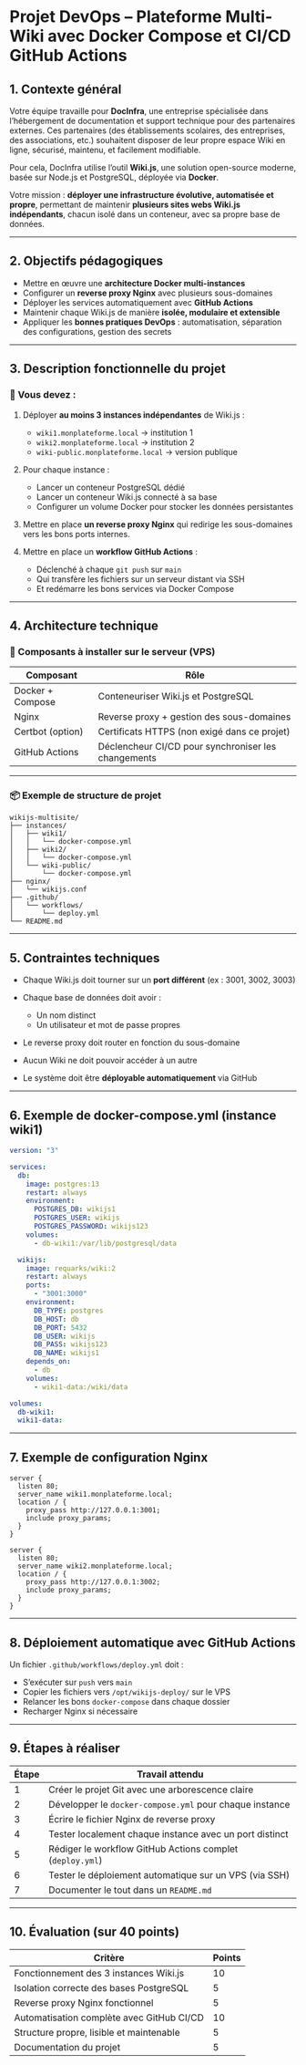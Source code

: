 # **Projet DevOps – Plateforme Multi-Wiki avec Docker Compose et CI/CD GitHub Actions**

## **1. Contexte général**

Votre équipe travaille pour **DocInfra**, une entreprise spécialisée dans l’hébergement de documentation et support technique pour des partenaires externes. Ces partenaires (des établissements scolaires, des entreprises, des associations, etc.) souhaitent disposer de leur propre espace Wiki en ligne, sécurisé, maintenu, et facilement modifiable.

Pour cela, DocInfra utilise l’outil **Wiki.js**, une solution open-source moderne, basée sur Node.js et PostgreSQL, déployée via **Docker**.

Votre mission : **déployer une infrastructure évolutive, automatisée et propre**, permettant de maintenir **plusieurs sites webs Wiki.js indépendants**, chacun isolé dans un conteneur, avec sa propre base de données.

---

## **2. Objectifs pédagogiques**

* Mettre en œuvre une **architecture Docker multi-instances**
* Configurer un **reverse proxy Nginx** avec plusieurs sous-domaines
* Déployer les services automatiquement avec **GitHub Actions**
* Maintenir chaque Wiki.js de manière **isolée, modulaire et extensible**
* Appliquer les **bonnes pratiques DevOps** : automatisation, séparation des configurations, gestion des secrets

---

## **3. Description fonctionnelle du projet**

### 📌 Vous devez :

1. Déployer **au moins 3 instances indépendantes** de Wiki.js :

   * `wiki1.monplateforme.local` → institution 1
   * `wiki2.monplateforme.local` → institution 2
   * `wiki-public.monplateforme.local` → version publique

2. Pour chaque instance :

   * Lancer un conteneur PostgreSQL dédié
   * Lancer un conteneur Wiki.js connecté à sa base
   * Configurer un volume Docker pour stocker les données persistantes

3. Mettre en place **un reverse proxy Nginx** qui redirige les sous-domaines vers les bons ports internes.

4. Mettre en place un **workflow GitHub Actions** :

   * Déclenché à chaque `git push` sur `main`
   * Qui transfère les fichiers sur un serveur distant via SSH
   * Et redémarre les bons services via Docker Compose

---

## **4. Architecture technique**

### 🧱 Composants à installer sur le serveur (VPS)

| Composant        | Rôle                                                |
| ---------------- | --------------------------------------------------- |
| Docker + Compose | Conteneuriser Wiki.js et PostgreSQL                 |
| Nginx            | Reverse proxy + gestion des sous-domaines           |
| Certbot (option) | Certificats HTTPS (non exigé dans ce projet)        |
| GitHub Actions   | Déclencheur CI/CD pour synchroniser les changements |

---

### 📦 Exemple de structure de projet

```
wikijs-multisite/
├── instances/
│   ├── wiki1/
│   │   └── docker-compose.yml
│   ├── wiki2/
│   │   └── docker-compose.yml
│   └── wiki-public/
│       └── docker-compose.yml
├── nginx/
│   └── wikijs.conf
├── .github/
│   └── workflows/
│       └── deploy.yml
└── README.md
```

---

## **5. Contraintes techniques**

* Chaque Wiki.js doit tourner sur un **port différent** (ex : 3001, 3002, 3003)
* Chaque base de données doit avoir :

  * Un nom distinct
  * Un utilisateur et mot de passe propres
* Le reverse proxy doit router en fonction du sous-domaine
* Aucun Wiki ne doit pouvoir accéder à un autre
* Le système doit être **déployable automatiquement** via GitHub

---

## **6. Exemple de docker-compose.yml (instance wiki1)**

```yaml
version: "3"

services:
  db:
    image: postgres:13
    restart: always
    environment:
      POSTGRES_DB: wikijs1
      POSTGRES_USER: wikijs
      POSTGRES_PASSWORD: wikijs123
    volumes:
      - db-wiki1:/var/lib/postgresql/data

  wikijs:
    image: requarks/wiki:2
    restart: always
    ports:
      - "3001:3000"
    environment:
      DB_TYPE: postgres
      DB_HOST: db
      DB_PORT: 5432
      DB_USER: wikijs
      DB_PASS: wikijs123
      DB_NAME: wikijs1
    depends_on:
      - db
    volumes:
      - wiki1-data:/wiki/data

volumes:
  db-wiki1:
  wiki1-data:
```

---

## **7. Exemple de configuration Nginx**

```nginx
server {
  listen 80;
  server_name wiki1.monplateforme.local;
  location / {
    proxy_pass http://127.0.0.1:3001;
    include proxy_params;
  }
}

server {
  listen 80;
  server_name wiki2.monplateforme.local;
  location / {
    proxy_pass http://127.0.0.1:3002;
    include proxy_params;
  }
}
```

---

## **8. Déploiement automatique avec GitHub Actions**

Un fichier `.github/workflows/deploy.yml` doit :

* S’exécuter sur `push` vers `main`
* Copier les fichiers vers `/opt/wikijs-deploy/` sur le VPS
* Relancer les bons `docker-compose` dans chaque dossier
* Recharger Nginx si nécessaire

---

## **9. Étapes à réaliser**

| Étape | Travail attendu                                           |
| ----- | --------------------------------------------------------- |
| 1     | Créer le projet Git avec une arborescence claire          |
| 2     | Développer le `docker-compose.yml` pour chaque instance   |
| 3     | Écrire le fichier Nginx de reverse proxy                  |
| 4     | Tester localement chaque instance avec un port distinct   |
| 5     | Rédiger le workflow GitHub Actions complet (`deploy.yml`) |
| 6     | Tester le déploiement automatique sur un VPS (via SSH)    |
| 7     | Documenter le tout dans un `README.md`                    |



---

## **10. Évaluation (sur 40 points)**

| Critère                                   | Points |
| ----------------------------------------- | ------ |
| Fonctionnement des 3 instances Wiki.js    | 10     |
| Isolation correcte des bases PostgreSQL   | 5      |
| Reverse proxy Nginx fonctionnel           | 5      |
| Automatisation complète avec GitHub CI/CD | 10     |
| Structure propre, lisible et maintenable  | 5      |
| Documentation du projet                   | 5      |



